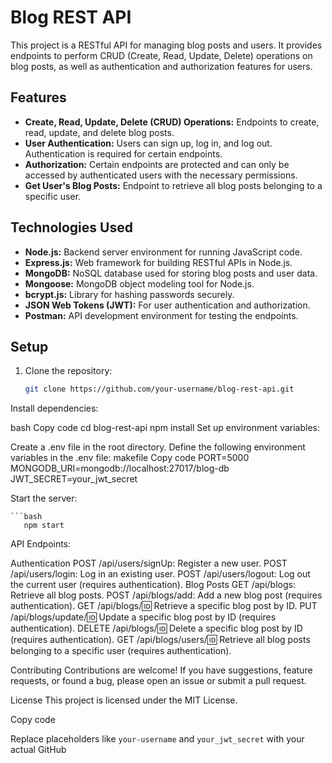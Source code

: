 # Blog REST API

This project is a RESTful API for managing blog posts and users. It provides endpoints to perform CRUD (Create, Read, Update, Delete) operations on blog posts, as well as authentication and authorization features for users.

## Features

- **Create, Read, Update, Delete (CRUD) Operations:** Endpoints to create, read, update, and delete blog posts.
- **User Authentication:** Users can sign up, log in, and log out. Authentication is required for certain endpoints.
- **Authorization:** Certain endpoints are protected and can only be accessed by authenticated users with the necessary permissions.
- **Get User's Blog Posts:** Endpoint to retrieve all blog posts belonging to a specific user.

## Technologies Used

- **Node.js:** Backend server environment for running JavaScript code.
- **Express.js:** Web framework for building RESTful APIs in Node.js.
- **MongoDB:** NoSQL database used for storing blog posts and user data.
- **Mongoose:** MongoDB object modeling tool for Node.js.
- **bcrypt.js:** Library for hashing passwords securely.
- **JSON Web Tokens (JWT):** For user authentication and authorization.
- **Postman:** API development environment for testing the endpoints.

## Setup

1. Clone the repository:

   ```bash
   git clone https://github.com/your-username/blog-rest-api.git


Install dependencies:

bash
Copy code
cd blog-rest-api
npm install
Set up environment variables:

Create a .env file in the root directory.
Define the following environment variables in the .env file:
makefile
Copy code
PORT=5000
MONGODB_URI=mongodb://localhost:27017/blog-db
JWT_SECRET=your_jwt_secret


Start the server:

    ```bash
       npm start

API Endpoints:

Authentication
POST /api/users/signUp: Register a new user.
POST /api/users/login: Log in an existing user.
POST /api/users/logout: Log out the current user (requires authentication).
Blog Posts
GET /api/blogs: Retrieve all blog posts.
POST /api/blogs/add: Add a new blog post (requires authentication).
GET /api/blogs/:id: Retrieve a specific blog post by ID.
PUT /api/blogs/update/:id: Update a specific blog post by ID (requires authentication).
DELETE /api/blogs/:id: Delete a specific blog post by ID (requires authentication).
GET /api/blogs/users/:id: Retrieve all blog posts belonging to a specific user (requires authentication).

Contributing
Contributions are welcome! If you have suggestions, feature requests, or found a bug, please open an issue or submit a pull request.

License
This project is licensed under the MIT License.


Copy code

Replace placeholders like `your-username` and `your_jwt_secret` with your actual GitHub
